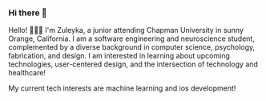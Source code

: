 ### Hi there 👋

Hello! 👋🏼✨ I'm Zuleyka, a junior attending Chapman University in sunny Orange, California. I am a software engineering and neuroscience student, complemented by a diverse background in computer science, psychology, fabrication, and design. I am interested in learning about upcoming technologies, user-centered design, and the intersection of technology and healthcare! 

My current tech interests are machine learning and ios development! 
